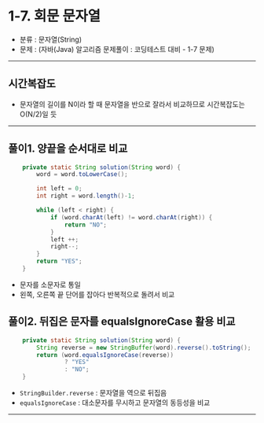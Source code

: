 # 1-7. 회문 문자열

- 분류 : 문자열(String)
- 문제 : (자바(Java) 알고리즘 문제풀이 : 코딩테스트 대비 - 1-7 문제)

---

## 시간복잡도
- 문자열의 길이를 N이라 할 때 문자열을 반으로 잘라서 비교하므로 시간복잡도는 O(N/2)일 듯

---

## 풀이1. 양끝을 순서대로 비교
```java
    private static String solution(String word) {
        word = word.toLowerCase();

        int left = 0;
        int right = word.length()-1;

        while (left < right) {
            if (word.charAt(left) != word.charAt(right)) {
                return "NO";
            }
            left ++;
            right--;
        }
        return "YES";
    }
```
- 문자를 소문자로 통일
- 왼쪽, 오른쪽 끝 단어를 잡아다 반복적으로 돌려서 비교

## 풀이2. 뒤집은 문자를 equalsIgnoreCase 활용 비교
```java
    private static String solution(String word) {
        String reverse = new StringBuffer(word).reverse().toString();
        return (word.equalsIgnoreCase(reverse))
                ? "YES"
                : "NO";
    }
```
- `StringBuilder.reverse` : 문자열을 역으로 뒤집음
- `equalsIgnoreCase` : 대소문자를 무시하고 문자열의 동등성을 비교

---